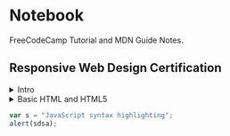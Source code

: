 # Notebook

FreeCodeCamp Tutorial and MDN Guide Notes.

## Responsive Web Design Certification

<details>
   <summary>Intro</summary>

Developers use two main languages to build webpages:

- HTML (Hypertext Markup Language) for content
- CSS (Cascading Style Sheets) for design

</details>

<details>
   <summary>Basic HTML and HTML5</summary>

</details>

```javascript
var s = "JavaScript syntax highlighting";
alert(sdsa);
```
